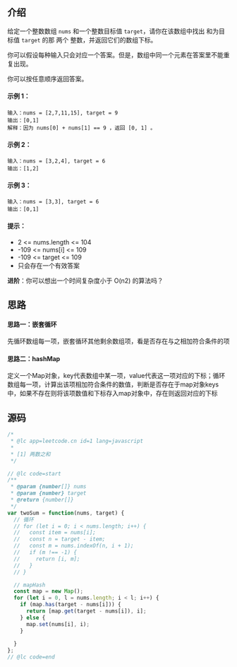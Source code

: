 ## 介绍

给定一个整数数组 `nums` 和一个整数目标值 `target`，请你在该数组中找出 和为目标值 `target`  的那 两个 整数，并返回它们的数组下标。

你可以假设每种输入只会对应一个答案。但是，数组中同一个元素在答案里不能重复出现。

你可以按任意顺序返回答案。

#### 示例 1：

```
输入：nums = [2,7,11,15], target = 9
输出：[0,1]
解释：因为 nums[0] + nums[1] == 9 ，返回 [0, 1] 。
```

#### 示例 2：
```
输入：nums = [3,2,4], target = 6
输出：[1,2]
```

#### 示例 3：
```
输入：nums = [3,3], target = 6
输出：[0,1]
```

#### 提示：
- 2 <= nums.length <= 104
- -109 <= nums[i] <= 109
- -109 <= target <= 109
- 只会存在一个有效答案

**进阶**：你可以想出一个时间复杂度小于 O(n2) 的算法吗？

## 思路

#### 思路一：嵌套循环

先循环数组每一项，嵌套循环其他剩余数组项，看是否存在与之相加符合条件的项

#### 思路二：hashMap

定义一个Map对象，key代表数组中某一项，value代表这一项对应的下标；循环数组每一项，计算出该项相加符合条件的数值，判断是否存在于map对象keys中，如果不存在则将该项数值和下标存入map对象中，存在则返回对应的下标

## 源码

```js
/*
 * @lc app=leetcode.cn id=1 lang=javascript
 *
 * [1] 两数之和
 */

// @lc code=start
/**
 * @param {number[]} nums
 * @param {number} target
 * @return {number[]}
 */
var twoSum = function(nums, target) {
  // 循环
  // for (let i = 0; i < nums.length; i++) {
  //   const item = nums[i];
  //   const n = target - item;
  //   const m = nums.indexOf(n, i + 1);
  //   if (m !== -1) {
  //     return [i, m];
  //   }
  // }

  // mapHash
  const map = new Map();
  for (let i = 0, l = nums.length; i < l; i++) {
    if (map.has(target - nums[i])) {
      return [map.get(target - nums[i]), i];
    } else {
      map.set(nums[i], i);
    }
    
  }
};
// @lc code=end


```